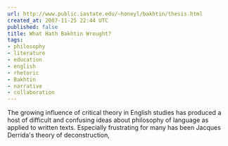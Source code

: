 ```yaml
---
url: http://www.public.iastate.edu/~honeyl/bakhtin/thesis.html
created_at: 2007-11-25 22:44 UTC
published: false
title: What Hath Bakhtin Wrought?
tags:
- philosophy
- literature
- education
- english
- rhetoric
- Bakhtin
- narrative
- collaboration
---
```


The growing influence of critical theory in English studies has produced a host of difficult and confusing ideas about philosophy of language as applied to written texts. Especially frustrating for many has been Jacques Derrida's theory of deconstruction,
